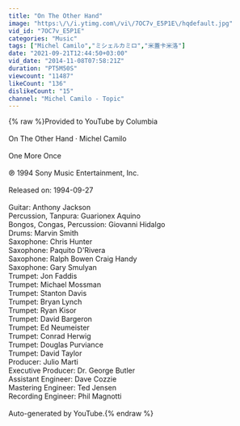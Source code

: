 ```yaml
---
title: "On The Other Hand"
image: "https:\/\/i.ytimg.com\/vi\/7OC7v_E5P1E\/hqdefault.jpg"
vid_id: "7OC7v_E5P1E"
categories: "Music"
tags: ["Michel Camilo","ミシェルカミロ","米蓋卡米洛"]
date: "2021-09-21T12:44:50+03:00"
vid_date: "2014-11-08T07:58:21Z"
duration: "PT5M50S"
viewcount: "11487"
likeCount: "136"
dislikeCount: "15"
channel: "Michel Camilo - Topic"
---
```

{% raw %}Provided to YouTube by Columbia<br /><br />On The Other Hand · Michel Camilo<br /><br />One More Once<br /><br />℗ 1994 Sony Music Entertainment, Inc.<br /><br />Released on: 1994-09-27<br /><br />Guitar: Anthony Jackson<br />Percussion, Tanpura: Guarionex Aquino<br />Bongos, Congas, Percussion: Giovanni Hidalgo<br />Drums: Marvin Smith<br />Saxophone: Chris Hunter<br />Saxophone: Paquito D'Rivera<br />Saxophone: Ralph Bowen Craig Handy<br />Saxophone: Gary Smulyan<br />Trumpet: Jon Faddis<br />Trumpet: Michael Mossman<br />Trumpet: Stanton Davis<br />Trumpet: Bryan Lynch<br />Trumpet: Ryan Kisor<br />Trumpet: David Bargeron<br />Trumpet: Ed Neumeister<br />Trumpet: Conrad Herwig<br />Trumpet: Douglas Purviance<br />Trumpet: David Taylor<br />Producer: Julio Marti<br />Executive  Producer: Dr. George Butler<br />Assistant  Engineer: Dave Cozzie<br />Mastering  Engineer: Ted Jensen<br />Recording  Engineer: Phil Magnotti<br /><br />Auto-generated by YouTube.{% endraw %}
